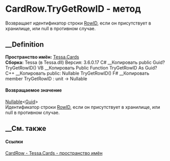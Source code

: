 # CardRow.TryGetRowID - метод
Возвращает идентификатор строки [RowID](P_Tessa_Cards_CardRow_RowID.htm), если
он присутствует в хранилище, или null в противном случае.
## __Definition
 **Пространство имён:** [Tessa.Cards](N_Tessa_Cards.htm)  
 **Сборка:** Tessa (в Tessa.dll) Версия: 3.6.0.17
C# __Копировать
     public Guid? TryGetRowID()
VB __Копировать
     Public Function TryGetRowID As Guid?
C++ __Копировать
     public:
    Nullable<Guid> TryGetRowID()
F# __Копировать
     member TryGetRowID : unit -> Nullable<Guid> 
#### Возвращаемое значение
[Nullable](https://learn.microsoft.com/dotnet/api/system.nullable-1)<[Guid](https://learn.microsoft.com/dotnet/api/system.guid)>  
Идентификатор строки [RowID](P_Tessa_Cards_CardRow_RowID.htm), если он
присутствует в хранилище, или null в противном случае.
##  __См. также
#### Ссылки
[CardRow - ](T_Tessa_Cards_CardRow.htm)
[Tessa.Cards - пространство имён](N_Tessa_Cards.htm)
